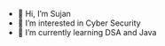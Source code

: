 - 👋 Hi, I’m Sujan
- 👀 I’m interested in Cyber Security
- 🌱 I’m currently learning DSA and Java

<!---
whatdaahaael/whatdaahaael is a ✨ special ✨ repository because its `README.md` (this file) appears on your GitHub profile.
You can click the Preview link to take a look at your changes.
--->
